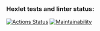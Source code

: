 ### Hexlet tests and linter status:
[![Actions Status](https://github.com/kavardax/php-project-lvl1/workflows/hexlet-check/badge.svg)](https://github.com/kavardax/php-project-lvl1/actions)
[![Maintainability](https://api.codeclimate.com/v1/badges/39bb61ae7386326161f6/maintainability)](https://codeclimate.com/github/kavardax/php-project-lvl1/maintainability)
